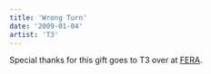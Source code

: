 ```yaml
---
title: 'Wrong Turn'
date: '2009-01-04'
artist: 'T3'
---
```


Special thanks for this gift goes to T3 over at <a name="" target="_blank" classname="" class="" href="http://www.angelk.at/FERA/">FERA</a>.<br>
